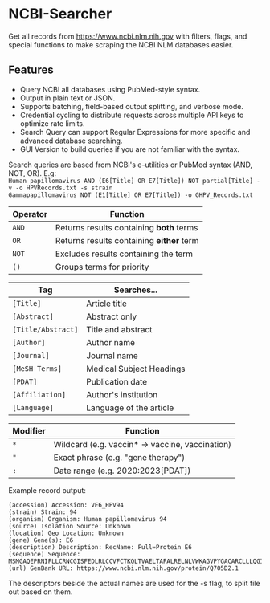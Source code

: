 # NCBI-Searcher
Get all records from https://www.ncbi.nlm.nih.gov with filters, flags, and special functions to make scraping the NCBI NLM databases easier.

## Features
- Query NCBI all databases using PubMed-style syntax.
- Output in plain text or JSON.
- Supports batching, field-based output splitting, and verbose mode.
- Credential cycling to distribute requests across multiple API keys to optimize rate limits.
- Search Query can support Regular Expressions for more specific and advanced database searching.
- GUI Version to build queries if you are not familiar with the syntax.

Search queries are based from NCBI's e-utilities or PubMed syntax (AND, NOT, OR). E.g:  
`Human papillomavirus AND (E6[Title] OR E7[Title]) NOT partial[Title] -v -o HPVRecords.txt -s strain`  
`Gammapapillomavirus NOT (E1[Title] OR E7[Title]) -o GHPV_Records.txt`  

| Operator | Function                                   |
| -------- | ------------------------------------------ |
| `AND`    | Returns results containing **both** terms  |
| `OR`     | Returns results containing **either** term |
| `NOT`    | Excludes results containing the term       |
| `()`     | Groups terms for priority                  |

| Tag                | Searches...              |
| ------------------ | ------------------------ |
| `[Title]`          | Article title            |
| `[Abstract]`       | Abstract only            |
| `[Title/Abstract]` | Title and abstract       |
| `[Author]`         | Author name              |
| `[Journal]`        | Journal name             |
| `[MeSH Terms]`     | Medical Subject Headings |
| `[PDAT]`           | Publication date         |
| `[Affiliation]`    | Author's institution     |
| `[Language]`       | Language of the article  |

| Modifier | Function                                         |
| -------- | ------------------------------------------------ |
| `*`      |  Wildcard (e.g. vaccin* → vaccine, vaccination)  |
| `"`      | Exact phrase (e.g. "gene therapy")               |
| `:`      | Date range (e.g. 2020:2023[PDAT])                |


Example record output:

```
(accession) Accession: VE6_HPV94
(strain) Strain: 94
(organism) Organism: Human papillomavirus 94
(source) Isolation Source: Unknown
(location) Geo Location: Unknown
(gene) Gene(s): E6
(description) Description: RecName: Full=Protein E6
(sequence) Sequence:
MSMGAQEPRNIFLLCRNCGISFEDLRLCCVFCTKQLTVAELTAFALRELNLVWKAGVPYGACARCLLLQGIARRLKYWQYSYYVEGVEEETKESINTQQIRCYTCHKPLVKEEKDRHRNERRRLHKISGYWRGCCAYCWTRCTVRIPQ
(url) GenBank URL: https://www.ncbi.nlm.nih.gov/protein/Q705D2.1
```

The descriptors beside the actual names are used for the -s flag, to split file out based on them.
